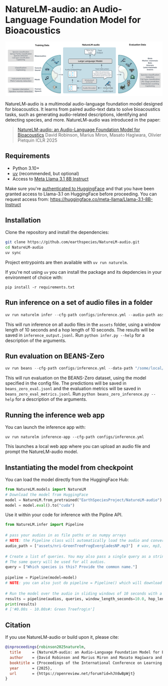 # NatureLM-audio: an Audio-Language Foundation Model for Bioacoustics

![](assets/naturelm-audio-overiew.png)

NatureLM-audio is a multimodal audio-language foundation model designed for bioacoustics. It learns from paired audio-text data to solve bioacoustics tasks, such as generating audio-related descriptions, identifying and detecting species, and more. NatureLM-audio was introduced in the paper:

> [NatureLM-audio: an Audio-Language Foundation Model for Bioacoustics](https://openreview.net/forum?id=hJVdwBpWjt)
> David Robinson, Marius Miron, Masato Hagiwara, Olivier Pietquin
> ICLR 2025

## Requirements

- Python 3.10+
- [uv](https://github.com/astral-sh/uv) (recommended, but optional)
- Access to [Meta Llama 3.1 8B Instruct](https://huggingface.co/meta-llama/Llama-3.1-8B-Instruct)

Make sure you're [authenticated to HuggingFace](https://huggingface.co/docs/huggingface_hub/quick-start#authentication) and that you have been granted access to Llama-3.1 on HuggingFace before proceeding. You can request access from: https://huggingface.co/meta-llama/Llama-3.1-8B-Instruct

## Installation

Clone the repository and install the dependencies:

```bash
git clone https://github.com/earthspecies/NatureLM-audio.git
cd NatureLM-audio
uv sync
```

Project entrypoints are then available with `uv run naturelm`.

If you're not using `uv` you can install the package and its depdencies in your environment of choice with:

```
pip install -r requirements.txt
```

## Run inference on a set of audio files in a folder

```python
uv run naturelm infer --cfg-path configs/inference.yml --audio-path assets --query "Caption the audio" --window-length-seconds 10.0 --hop-length-seconds 10.0
```
This will run inference on all audio files in the `assets` folder, using a window length of 10 seconds and a hop length of 10 seconds. The results will be saved in `inference_output.jsonl`.
Run `python infer.py --help` for a description of the arguments.

## Run evaluation on BEANS-Zero

```python
uv run beans --cfg-path configs/inference.yml --data-path "/some/local/path/to/data" --output-path "beans_zero_eval.jsonl"
```
This will run evaluation on the BEANS-Zero dataset, using the model specified in the config file.
The predictions will be saved in `beans_zero_eval.jsonl` and the evaluation metrics will be saved in `beans_zero_eval_metrics.jsonl`.
Run `python beans_zero_inference.py --help` for a description of the arguments.

## Running the inference web app

You can launch the inference app with:

```
uv run naturelm inference-app --cfg-path configs/inference.yml
```

This launches a local web app where you can upload an audio file and prompt the NatureLM-audio model.

## Instantiating the model from checkpoint

You can load the model directly from the HuggingFace Hub:

```py
from NatureLM.models import NatureLM
# Download the model from HuggingFace
model = NatureLM.from_pretrained("EarthSpeciesProject/NatureLM-audio")
model = model.eval().to("cuda")
```
Use it within your code for inference with the Pipline API.
```py
from NatureLM.infer import Pipeline

# pass your audios in as file paths or as numpy arrays
# NOTE: the Pipeline class will automatically load the audio and convert them to numpy arrays
audio_path = ["assets/nri-GreenTreeFrogEvergladesNP.mp3"]  # wav, mp3, ogg, flac are supported.

# Create a list of queries. You may also pass a single query as a string for multiple audios.
# The same query will be used for all audios.
query = ["Which species is this? Provide the common name."]

pipeline = Pipeline(model=model)
# NOTE: you can also just do pipeline = Pipeline() which will download the model automatically

# Run the model over the audio in sliding windows of 10 seconds with a hop length of 10 seconds
results = pipeline(audios, queries, window_length_seconds=10.0, hop_length_seconds=10.0)
print(results)
# ['#0.00s - 10.00s#: Green Treefrog\n']
```

## Citation

If you use NatureLM-audio or build upon it, please cite:

```bibtex
@inproceedings{robinson2025naturelm,
  title     = {NatureLM-audio: an Audio-Language Foundation Model for Bioacoustics},
  author    = {David Robinson and Marius Miron and Masato Hagiwara and Olivier Pietquin},
  booktitle = {Proceedings of the International Conference on Learning Representations (ICLR)},
  year      = {2025},
  url       = {https://openreview.net/forum?id=hJVdwBpWjt}
}
```
